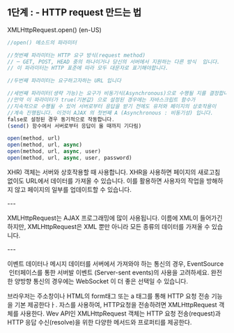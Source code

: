 ## 1단계 : - HTTP request 만드는 법
XMLHttpRequest.open() (en-US)
```jsx
//open() 메소드의 파라미터

//첫번째 파라미터는 HTTP 요구 방식(request method)
// ─ GET, POST, HEAD 중의 하나이거나 당신의 서버에서 지원하는 다른 방식  입니다.
// 이 파라미터는 HTTP 표준에 따라 모두 대문자로 표기해야합니다.

//두번째 파라미터는 요구하고자하는 URL 입니다

//세번째 파라미터(생략 가능)는 요구가 비동기식(Asynchronous)으로 수행될 지를 결정합니다. 
//만약 이 파라미터가 true(기본값) 으로 설정된 경우에는 자바스크립트 함수가 
//지속적으로 수행될 수 있어 서버로부터 응답을 받기 전에도 유저와 페이지의 상호작용이 
//계속 진행됩니다. 이것이 AJAX 의 첫번째 A (Asynchronous : 비동기성) 입니다.
false로 설정된 경우 동기적으로 작동합니다.
(send() 함수에서 서버로부터 응답이 올 때까지 기다림)

open(method, url)
open(method, url, async)
open(method, url, async, user)
open(method, url, async, user, password)

```
<p>XHR) 객체는 서버와 상호작용할 때 사용합니다. XHR을 사용하면 페이지의 새로고침 없이도 URL에서 데이터를 가져올 수 있습니다. 이를 활용하면 사용자의 작업을 방해하지 않고 페이지의 일부를 업데이트할 수 있습니다.</p>
---
<p>XMLHttpRequest는 AJAX 프로그래밍에 많이 사용됩니다. 이름에 XML이 들어가긴 하지만, XMLHttpRequest은 XML 뿐만 아니라 모든 종류의 데이터를 가져올 수 있습니다.</p>
---

<p>이벤트 데이터나 메시지 데이터를 서버에서 가져와야 하는 통신의 경우, EventSource
 인터페이스를 통한 서버발 이벤트
(Server-sent events)의 사용을 고려하세요. 완전한 양방향 통신의 경우에는 WebSocket
이 더 좋은 선택일 수 있습니다.</p>

<p>브라우저는 주소창이나 HTML의 form태그 또는 a 태그를 통해 HTTP 요청 전송 기능을 기본 제공한다ㅏ. 자스를 사용하여, HTTP요청을 전송하려면 XMLHttpRequest 객체를 사용한다. Wev API인 XMLHttpRequest 객체는 HTTP 요청 전송(request)과 HTTP 응답 수신(resolve)을 위한 다양한 메서드와 프로퍼티를 제공한다. 
